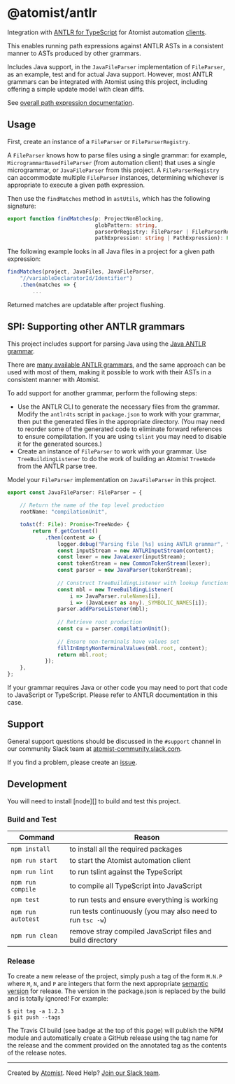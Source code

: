 # @atomist/antlr

Integration with [ANTLR for TypeScript](https://github.com/tunnelvisionlabs/antlr4ts) for Atomist automation [clients](https://github.com/atomist/automation-client-ts).

This enables running path expressions against ANTLR ASTs in
a consistent manner to ASTs produced by other grammars.

Includes Java support, in the `JavaFileParser` implementation of `FileParser`, as an example, test and for actual Java support. However, most ANTLR grammars can be integrated with Atomist using this project, including offering a simple update model with clean diffs.

See [overall path expression documentation](https://github.com/atomist/automation-client-ts/blob/master/docs/PathExpressions.md).

## Usage
First, create an instance of a `FileParser` or `FileParserRegistry`.

A `FileParser` knows how to parse files using a single grammar: for example, `MicrogrammarBasedFileParser` (from automation client) that uses a single microgrammar, or `JavaFileParser` from this project. A `FileParserRegistry` can accommodate multiple `FileParser` instances, determining whichever is appropriate to execute a given path expression.

Then use the `findMatches` method in `astUtils`, which has the following signature:

```typescript
export function findMatches(p: ProjectNonBlocking,
                            globPattern: string,
                            parserOrRegistry: FileParser | FileParserRegistry,
                            pathExpression: string | PathExpression): Promise<TreeNode[]> {
```

The following example looks in all Java files in a project for a given path expression:

```typescript
findMatches(project, JavaFiles, JavaFileParser, 
    "//variableDeclaratorId/Identifier")
    .then(matches => {
        ...

```
Returned matches are updatable after project flushing.

## SPI: Supporting other ANTLR grammars
This project includes support for parsing Java using the [Java ANTLR grammar](../src/tree/ast/antlr/java/Java.g4). 

There are [many available ANTLR grammars](https://github.com/antlr/grammars-v4), and the same approach can be used with most of them, making it possible to work with their ASTs in a consistent manner with Atomist.

To add support for another grammar, perform the following steps:

- Use the ANTLR CLI to generate the necessary files from the grammar. Modify the `antlr4ts` script in `package.json` to work with your grammar, then put the generated files in the appropriate directory. (You may need to reorder some of the generated code to eliminate forward references to ensure compilatation. If you are using `tslint` you may need to disable it for the generated sources.)
- Create an instance of `FileParser` to work with your grammar. Use `TreeBuildingListener` to do the work of building an Atomist `TreeNode` from the ANTLR parse tree.

Model your `FileParser` implementation on `JavaFileParser` in this project.

```typescript
export const JavaFileParser: FileParser = {
	
	// Return the name of the top level production
    rootName: "compilationUnit",

    toAst(f: File): Promise<TreeNode> {
        return f.getContent()
            .then(content => {
                logger.debug("Parsing file [%s] using ANTLR grammar", f.path);
                const inputStream = new ANTLRInputStream(content);
                const lexer = new JavaLexer(inputStream);
                const tokenStream = new CommonTokenStream(lexer);
                const parser = new JavaParser(tokenStream);
                
                // Construct TreeBuildingListener with lookup functions to resolve production names
                const mbl = new TreeBuildingListener(
                    i => JavaParser.ruleNames[i],
                    i => (JavaLexer as any)._SYMBOLIC_NAMES[i]);
                parser.addParseListener(mbl);
                
                // Retrieve root production
                const cu = parser.compilationUnit();
                
                // Ensure non-terminals have values set
                fillInEmptyNonTerminalValues(mbl.root, content);
                return mbl.root;
            });
    },
};
```

If your grammar requires Java or other code you may need to port that code to JavaScript or TypeScript. Please refer to ANTLR documentation in this case.

## Support

General support questions should be discussed in the `#support`
channel in our community Slack team
at [atomist-community.slack.com][slack].

If you find a problem, please create an [issue][].

[issue]: https://github.com/atomist/antlr-ts/issues

## Development

You will need to install [node][] to build and test this project.

### Build and Test

Command | Reason
------- | ------
`npm install` | to install all the required packages
`npm run start` | to start the Atomist automation client
`npm run lint` | to run tslint against the TypeScript
`npm run compile` | to compile all TypeScript into JavaScript
`npm test` | to run tests and ensure everything is working
`npm run autotest` | run tests continuously (you may also need to run `tsc -w`)
`npm run clean` | remove stray compiled JavaScript files and build directory

### Release

To create a new release of the project, simply push a tag of the form
`M.N.P` where `M`, `N`, and `P` are integers that form the next
appropriate [semantic version][semver] for release.  The version in
the package.json is replaced by the build and is totally ignored!  For
example:

[semver]: http://semver.org

```
$ git tag -a 1.2.3
$ git push --tags
```

The Travis CI build (see badge at the top of this page) will publish
the NPM module and automatically create a GitHub release using the tag
name for the release and the comment provided on the annotated tag as
the contents of the release notes.

---

Created by [Atomist][atomist].
Need Help?  [Join our Slack team][slack].

[atomist]: https://www.atomist.com/
[slack]: https://join.atomist.com

